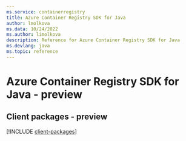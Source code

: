 ```yaml
---
ms.service: containerregistry
title: Azure Container Registry SDK for Java
author: lmolkova
ms.data: 10/24/2022
ms.author: limolkova
description: Reference for Azure Container Registry SDK for Java
ms.devlang: java
ms.topic: reference
---
```

# Azure Container Registry SDK for Java - preview

## Client packages - preview
[!INCLUDE [client-packages](container-registry-client-index.md)]